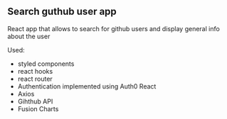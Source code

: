 ## Search guthub user app

React app that allows to search for github users and display general info about the user

Used:

-   styled components
-   react hooks
-   react router
-   Authentication implemented using Auth0 React
-   Axios
-   Gihthub API
-   Fusion Charts
